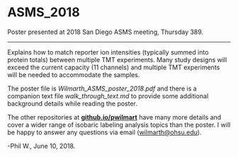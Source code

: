 # ASMS_2018

Poster presented at 2018 San Diego ASMS meeting, Thursday 389.

---

Explains how to match reporter ion intensities (typically summed into protein totals) between multiple TMT experiments. Many study designs will exceed the current capacity (11 channels) and multiple TMT experiments will be needed to accommodate the samples.

The poster file is *Wilmarth_ASMS_poster_2018.pdf* and there is a companion text file *walk_through_text.md* to provide some additional background details while reading the poster.

The other repositories at [**github.io/pwilmart**](https://github.com/pwilmart) have many more details and cover a wider range of isobaric labeling analysis topics than the poster. I will be happy to answer any questions via email (wilmarth@ohsu.edu).

-Phil W., June 10, 2018.
